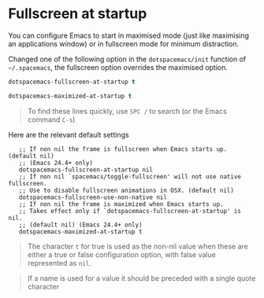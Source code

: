 # Fullscreen at startup

You can configure Emacs to start in maximised mode (just like maximising an applications window) or in fullscreen mode for minimum distraction. 

Changed one of the following option in the `dotspacemacs/init` function of `~/.spacemacs`, the fullscreen option overrides the maximised option.

```lisp
dotspacemacs-fullscreen-at-startup t

dotspacemacs-maximized-at-startup t
```

> To find these lines quickly, use `SPC /` to search (or the Emacs command `C-s`)

Here are the relevant default settings 

```elisp
   ;; If non nil the frame is fullscreen when Emacs starts up. (default nil)
   ;; (Emacs 24.4+ only)
   dotspacemacs-fullscreen-at-startup nil
   ;; If non nil `spacemacs/toggle-fullscreen' will not use native fullscreen.
   ;; Use to disable fullscreen animations in OSX. (default nil)
   dotspacemacs-fullscreen-use-non-native nil
   ;; If non nil the frame is maximized when Emacs starts up.
   ;; Takes effect only if `dotspacemacs-fullscreen-at-startup' is nil.
   ;; (default nil) (Emacs 24.4+ only)
   dotspacemacs-maximized-at-startup t
```
> The character `t` for true is used as the non-nil value when these are either a true or false configuration option, with false value represented as `nil`.

> If a name is used for a value it should be preceded with a single quote character

